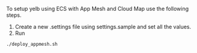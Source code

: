 To setup yelb using ECS with App Mesh and Cloud Map use the following steps.
1. Create a new .settings file using settings.sample and set all the values.
2. Run
```sh
./deploy_appmesh.sh
```
